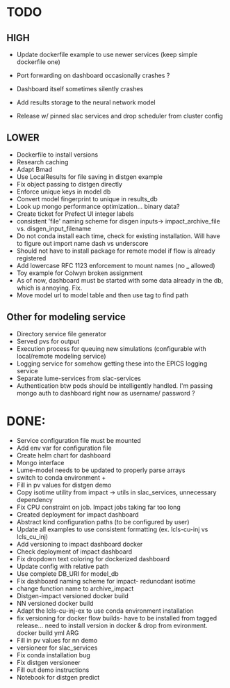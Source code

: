 # TODO

## HIGH

- Update dockerfile example to use newer services (keep simple dockerfile one)
- Port forwarding on dashboard occasionally crashes ?
- Dashboard itself sometimes silently crashes

- Add results storage to the neural network model
- Release w/ pinned slac services and drop scheduler from cluster config


## LOWER
- Dockerfile to install versions
- Research caching
- Adapt Bmad
- Use LocalResults for file saving in distgen example
- Fix object passing to distgen directly
- Enforce unique keys in model db
- Convert model fingerprint to unique in results_db
- Look up mongo performance optimization... binary data?
- Create ticket for Prefect UI integer labels
- consistent 'file' naming scheme for disgen inputs-> impact_archive_file vs. disgen_input_filename
- Do not conda install each time, check for existing installation. Will have to figure out import name dash vs underscore
- Should not have to install package for remote model if flow is already registered
- Add lowercase RFC 1123 enforcement to mount names (no _ allowed)
- Toy example for Colwyn broken assignment
- As of now, dashboard must be started with some data already in the db, which is annoying. Fix.
- Move model url to model table and then use tag to find path

## Other for modeling service
- Directory service file generator
- Served pvs for output
- Execution process for queuing new simulations (configurable with local/remote modeling service)
- Logging service for somehow getting these into the EPICS logging service 
- Separate lume-services from slac-services
- Authentication btw pods should be intelligently handled. I'm passing mongo auth to dashboard right now as username/ password ?

# DONE:
- Service configuration file must be mounted 
- Add env var for configuration file 
- Create helm chart for dashboard 
- Mongo interface 
- Lume-model needs to be updated to properly parse arrays 
- switch to conda environment +
- Fill in pv values for distgen demo
- Copy isotime utility from impact -> utils in slac_services, unnecessary dependency
- Fix CPU constraint on job. Impact jobs taking far too long
- Created deployment for impact dashboard
- Abstract kind configuration paths (to be configured by user)
- Update all examples to use consistent formatting (ex. lcls-cu-inj vs lcls_cu_inj)
- Add versioning to impact dashboard docker
- Check deployment of impact dashboard
- Fix dropdown text coloring for dockerized dashboard
- Update config with relative path
- Use complete DB_URI for model_db
- Fix dashboard naming scheme for impact- reduncdant isotime
- change function name to archive_impact
- Distgen-impact versioned docker build
- NN versioned docker build
- Adapt the lcls-cu-inj-ex to use conda environment installation
- fix versioning for docker flow builds- have to be installed from tagged release... need to install version in docker & drop from evironment. docker build yml ARG
- Fill in pv values for nn demo
- versioneer for slac_services 
- Fix conda installation bug 
- Fix distgen versioneer
- Fill out demo instructions
- Notebook for distgen predict

